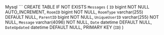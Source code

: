 

Mysql ```
CREATE TABLE IF NOT EXISTS `Messages` (
  `ID` bigint NOT NULL AUTO_INCREMENT,
  `RoomID` bigint NOT NULL,
  `RoomType` varchar(255) DEFAULT NULL,
  `ParentID` bigint NOT NULL,
  `UniqueUserID` varchar(255) NOT NULL,
  `Message` varchar(4096) NOT NULL,
  `Date` datetime DEFAULT NULL,
  `DateUpdated` datetime DEFAULT NULL,
  PRIMARY KEY (`ID`)
)
```


